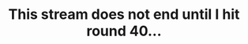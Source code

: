---
title: "This stream does not end until I hit round 40..."
streamDate: 6-4-2024
game: "Call of Duty: Black Ops III"
vodUrl: "https://www.youtube.com/watch?v=Hcjx5zEKjPU"
thumbnail: "https://img.youtube.com/vi/Hcjx5zEKjPU/maxresdefault.jpg"
duration: "5:36:30"
---